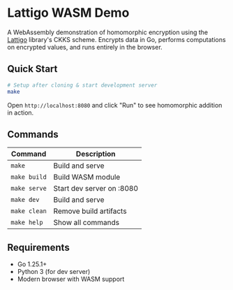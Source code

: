 # Lattigo WASM Demo

A WebAssembly demonstration of homomorphic encryption using the [Lattigo](https://github.com/tuneinsight/lattigo) library's CKKS scheme. Encrypts data in Go, performs computations on encrypted values, and runs entirely in the browser.

## Quick Start

```bash
# Setup after cloning & start development server
make
```

Open `http://localhost:8080` and click "Run" to see homomorphic addition in action.

## Commands

| Command | Description |
|---------|-------------|
| `make` | Build and serve |
| `make build` | Build WASM module |
| `make serve` | Start dev server on :8080 |
| `make dev` | Build and serve |
| `make clean` | Remove build artifacts |
| `make help` | Show all commands |

## Requirements

- Go 1.25.1+
- Python 3 (for dev server)
- Modern browser with WASM support